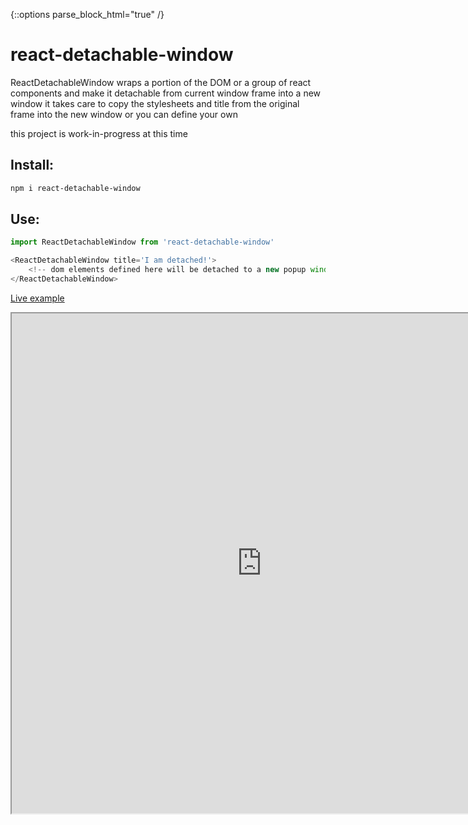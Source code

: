 {::options parse_block_html="true" /}
# react-detachable-window
ReactDetachableWindow wraps a portion of the DOM or a group of react components and make it detachable from current window frame into a new window
it takes care to copy the stylesheets and title from the original frame into the new window or you can define your own

this project is work-in-progress at this time

## Install:

```bash
npm i react-detachable-window
```


## Use:

```javascript
import ReactDetachableWindow from 'react-detachable-window'
```

```javascript
<ReactDetachableWindow title='I am detached!'>
    <!-- dom elements defined here will be detached to a new popup window -->
</ReactDetachableWindow>
```

[Live example](https://eetay.github.io/react-detachable-window)
<iframe width="800" height="800" src="https://eetay.github.io/react-detachable-window/">

## TODO List
* add property to define the buttons for detaching and re-attaching
* copy complete set of attributes from original window into the new popup
* allow property to define a containing DOM for the new popup

